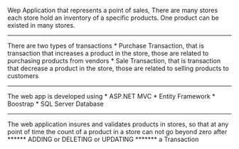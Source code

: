 
Wep Application that represents a point of sales,
There are many stores each store hold an inventory of a specific products.
One product can be existed in many stores.
***********************************************************************************

There are two types of transactions
    * Purchase Transaction, that is transaction that increases a product in the store, 
      those are related to purchasing products from vendors
    * Sale Transaction, that is transaction that decrease a product in the store, 
      those are related to selling products to customers
*****************************************************************************************

The web app is developed using 
    * ASP.NET MVC
    * Entity Framework
    * Boostrap
    * SQL Server Database
    
******************************************************************************************
The web application insures and validates products in stores, so that at any point of time 
the count of a product in a store can not go beyond zero after ****** ADDING or DELETING or UPDATING ******* a Transaction
